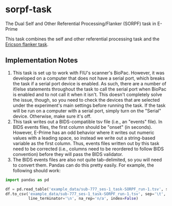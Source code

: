 # sorpf-task
The Dual Self and Other Referential Processing/Flanker (SORPF) task in E-Prime

This task combines the self and other referential processing task and the [Ericson flanker task](https://cognitiveatlas.org/task/id/tsk_4a57abb949a4f/).

## Implementation Notes
1. This task is set up to work with FIU's scanner's BioPac.
However, it was developed on a computer that does not have a serial port, which breaks the task if a serial port device is enabled.
As such, there are a number of if/else statements throughout the task to call the serial port when BioPac is enabled and to not call it when it isn't.
This doesn't completely solve the issue, though, so you need to check the devices that are selected under the experiment's main settings before running the task.
If the task will be run on a computer with a serial port, simply turn on the "Serial" device.
Otherwise, make sure it's off.
2. This task writes out a BIDS-compatible tsv file (i.e., an "events" file).
In BIDS events files, the first column should be "onset" (in seconds).
However, E-Prime has an odd behavior where it writes out numeric values with a leading space, so instead we write out a string-based variable as the first column.
Thus, events files written out by this task need to be corrected (i.e., columns need to be reordered to follow BIDS convention) before they will pass the BIDS validator.
3. The BIDS events files are also not quite tab-delimited, so you will need to convert them.
Pandas can do this pretty easily.
For example, the following should work:

```python
import pandas as pd

df = pd.read_table('example_data/sub-777_ses-1_task-SORPF_run-1.tsv', sep='\s+')
df.to_csv('example_data/sub-777_ses-1_task-SORPF_run-1.tsv', sep='\t',
          line_terminator='\n', na_rep='n/a', index=False)
```
